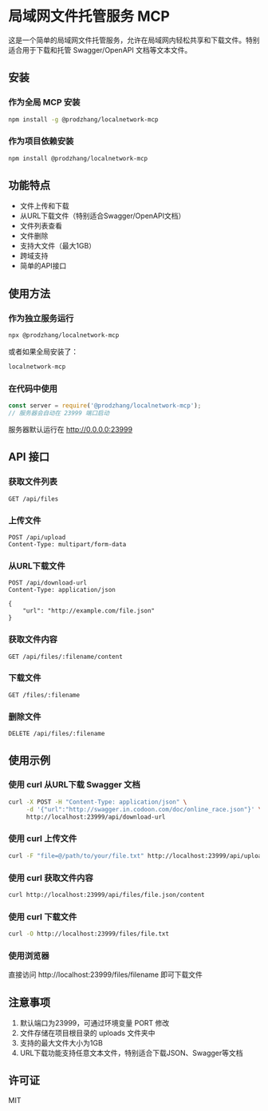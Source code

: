 # 局域网文件托管服务 MCP

这是一个简单的局域网文件托管服务，允许在局域网内轻松共享和下载文件。特别适合用于下载和托管 Swagger/OpenAPI 文档等文本文件。

## 安装

### 作为全局 MCP 安装

```bash
npm install -g @prodzhang/localnetwork-mcp
```

### 作为项目依赖安装

```bash
npm install @prodzhang/localnetwork-mcp
```

## 功能特点

- 文件上传和下载
- 从URL下载文件（特别适合Swagger/OpenAPI文档）
- 文件列表查看
- 文件删除
- 支持大文件（最大1GB）
- 跨域支持
- 简单的API接口

## 使用方法

### 作为独立服务运行

```bash
npx @prodzhang/localnetwork-mcp
```

或者如果全局安装了：

```bash
localnetwork-mcp
```

### 在代码中使用

```javascript
const server = require('@prodzhang/localnetwork-mcp');
// 服务器会自动在 23999 端口启动
```

服务器默认运行在 http://0.0.0.0:23999

## API 接口

### 获取文件列表
```
GET /api/files
```

### 上传文件
```
POST /api/upload
Content-Type: multipart/form-data
```

### 从URL下载文件
```
POST /api/download-url
Content-Type: application/json

{
    "url": "http://example.com/file.json"
}
```

### 获取文件内容
```
GET /api/files/:filename/content
```

### 下载文件
```
GET /files/:filename
```

### 删除文件
```
DELETE /api/files/:filename
```

## 使用示例

### 使用 curl 从URL下载 Swagger 文档
```bash
curl -X POST -H "Content-Type: application/json" \
     -d '{"url":"http://swagger.in.codoon.com/doc/online_race.json"}' \
     http://localhost:23999/api/download-url
```

### 使用 curl 上传文件
```bash
curl -F "file=@/path/to/your/file.txt" http://localhost:23999/api/upload
```

### 使用 curl 获取文件内容
```bash
curl http://localhost:23999/api/files/file.json/content
```

### 使用 curl 下载文件
```bash
curl -O http://localhost:23999/files/file.txt
```

### 使用浏览器
直接访问 http://localhost:23999/files/filename 即可下载文件

## 注意事项

1. 默认端口为23999，可通过环境变量 PORT 修改
2. 文件存储在项目根目录的 uploads 文件夹中
3. 支持的最大文件大小为1GB
4. URL下载功能支持任意文本文件，特别适合下载JSON、Swagger等文档

## 许可证

MIT 